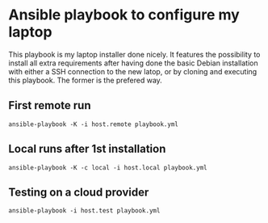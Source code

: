 # Ansible playbook to configure my laptop

This playbook is my laptop installer done nicely. It features the possibility to install all extra requirements after having done the basic Debian installation with either a SSH connection to the new latop, or by cloning and executing this playbook. The former is the prefered way.

## First remote run

`ansible-playbook -K -i host.remote playbook.yml`

## Local runs after 1st installation

`ansible-playbook -K -c local -i host.local playbook.yml`

## Testing on a cloud provider
`ansible-playbook -i host.test playbook.yml`
